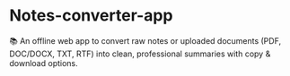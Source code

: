 # Notes-converter-app
📚 An offline web app to convert raw notes or uploaded documents (PDF, DOC/DOCX, TXT, RTF) into clean, professional summaries with copy &amp; download options.
